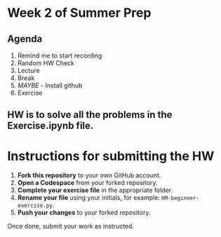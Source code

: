 # Week 2 of Summer Prep

## Agenda
1. Remind me to start recording
2. Random HW Check
3. Lecture
4. Break
5. *MAYBE* - Install github
6. Exercise 

## HW is to solve all the problems in the Exercise.ipynb file.

# Instructions for submitting the HW

1. **Fork this repository** to your own GitHub account.
2. **Open a Codespace** from your forked repository.
3. **Complete your exercise file** in the appropriate folder.
4. **Rename your file** using your initials, for example: `HM-beginner-exercise.py`.
5. **Push your changes** to your forked repository.

Once done, submit your work as instructed.
